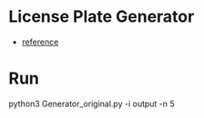 # License Plate Generator

- [reference](https://github.com/qjadud1994/Korean-license-plate-Generator)

# Run
python3 Generator_original.py -i output -n 5 